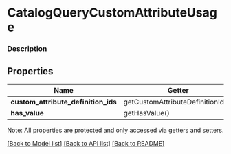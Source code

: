 # CatalogQueryCustomAttributeUsage

### Description



## Properties
Name | Getter | Setter | Type | Description | Notes
------------ | ------------- | ------------- | ------------- | ------------- | -------------
**custom_attribute_definition_ids** | getCustomAttributeDefinitionIds() | setCustomAttributeDefinitionIds($value) | **string[]** |  | [optional] 
**has_value** | getHasValue() | setHasValue($value) | **bool** |  | [optional] 

Note: All properties are protected and only accessed via getters and setters.

[[Back to Model list]](../../README.md#documentation-for-models) [[Back to API list]](../../README.md#documentation-for-api-endpoints) [[Back to README]](../../README.md)

